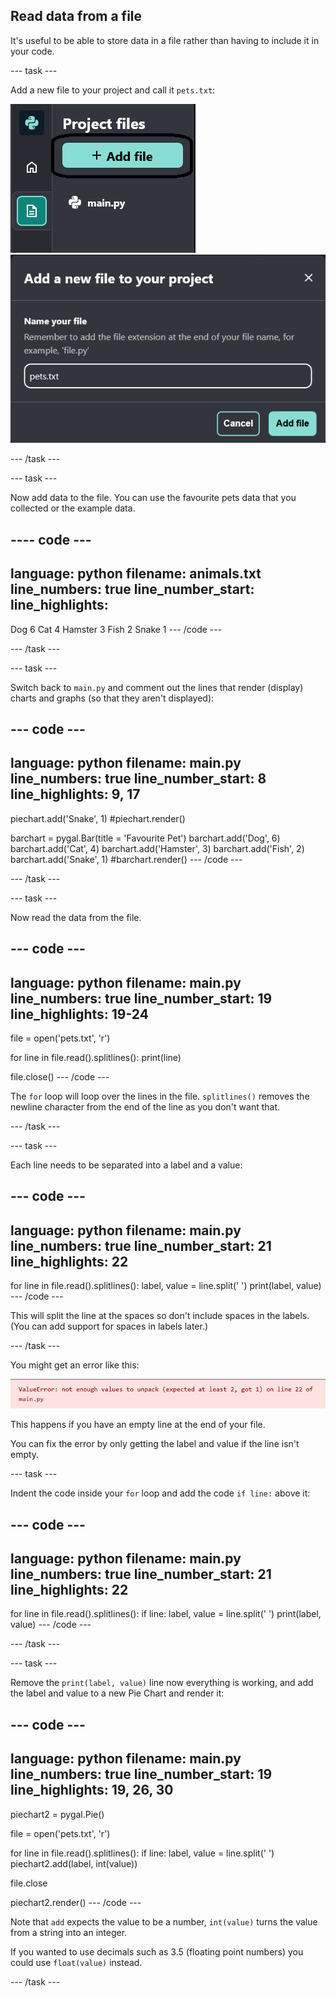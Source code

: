 ## Read data from a file

It's useful to be able to store data in a file rather than having to include it in your code.

--- task ---

Add a new file to your project and call it `pets.txt`:

![screenshot](images/pets-file.png)
![shows the dialogue box for naming a file](images/name-file.png)

--- /task ---

--- task ---

Now add data to the file. You can use the favourite pets data that you collected or the example data.

---- code ---
---
language: python
filename: animals.txt
line_numbers: true
line_number_start: 
line_highlights: 
---
Dog 6
Cat 4
Hamster 3
Fish 2
Snake 1
--- /code ---

--- /task ---

--- task ---

Switch back to `main.py` and comment out the lines that render (display) charts and graphs (so that they aren't displayed):

--- code ---
---
language: python
filename: main.py
line_numbers: true
line_number_start: 8
line_highlights: 9, 17
---
piechart.add('Snake', 1)
#piechart.render()

barchart = pygal.Bar(title = 'Favourite Pet')
barchart.add('Dog', 6)
barchart.add('Cat', 4)
barchart.add('Hamster', 3)
barchart.add('Fish', 2)
barchart.add('Snake', 1)
#barchart.render()
--- /code ---

--- /task ---

--- task ---

Now read the data from the file.

--- code ---
---
language: python
filename: main.py
line_numbers: true
line_number_start: 19
line_highlights: 19-24
---
file = open('pets.txt', 'r')

for line in file.read().splitlines():
    print(line)

file.close()
--- /code ---

The `for` loop will loop over the lines in the file. `splitlines()` removes the newline character from the end of the line as you don't want that.

--- /task ---

--- task ---

Each line needs to be separated into a label and a value:

--- code ---
---
language: python
filename: main.py
line_numbers: true
line_number_start: 21
line_highlights: 22
---
for line in file.read().splitlines():
        label, value = line.split(' ')
        print(label, value)
--- /code ---

This will split the line at the spaces so don't include spaces in the labels. (You can add support for spaces in labels later.)

--- /task ---


You might get an error like this:

![screenshot](images/pets-error.png)

This happens if you have an empty line at the end of your file.

You can fix the error by only getting the label and value if the line isn't empty.

--- task ---

Indent the code inside your `for` loop and add the code `if line:` above it:

--- code ---
---
language: python
filename: main.py
line_numbers: true
line_number_start: 21
line_highlights: 22
---
for line in file.read().splitlines():
    if line:
        label, value = line.split(' ')
        print(label, value)
--- /code ---

--- /task ---

--- task ---

Remove the `print(label, value)` line now everything is working, and add the label and value to a new Pie Chart and render it:

--- code ---
---
language: python
filename: main.py
line_numbers: true
line_number_start: 19
line_highlights: 19, 26, 30
---
piechart2 = pygal.Pie()

file = open('pets.txt', 'r')

for line in file.read().splitlines():
  if line:
    label, value = line.split(' ')
    piechart2.add(label, int(value))

file.close

piechart2.render()
--- /code ---

Note that `add` expects the value to be a number, `int(value)` turns the value from a string into an integer.

If you wanted to use decimals such as 3.5 (floating point numbers) you could use `float(value)` instead.

--- /task ---

